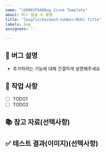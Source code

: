 ```yaml
---
name: "\U0001F6A8Bug Issue Template"
about: 버그 발생 시 활용
title: "[bugfix/backend-number/BUG] Title"
labels: bug
assignees: ''

---
```


## 🚨 버그 설명
- 추가하려는 기능에 대해 간결하게 설명해주세요

## 📝 작업 사항
- [ ] TODO1
- [ ] TODO2

## 📚 참고 자료(선택사항)
>

## ✅ 테스트 결과(이미지)(선택사항)
>
